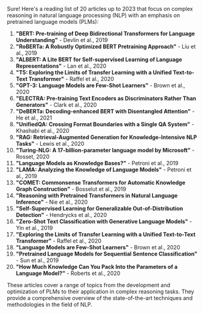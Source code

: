 Sure! Here's a reading list of 20 articles up to 2023 that focus on complex reasoning in natural language processing (NLP) with an emphasis on pretrained language models (PLMs):

1. **"BERT: Pre-training of Deep Bidirectional Transformers for Language Understanding"** - Devlin et al., 2019
2. **"RoBERTa: A Robustly Optimized BERT Pretraining Approach"** - Liu et al., 2019
3. **"ALBERT: A Lite BERT for Self-supervised Learning of Language Representations"** - Lan et al., 2020
4. **"T5: Exploring the Limits of Transfer Learning with a Unified Text-to-Text Transformer"** - Raffel et al., 2020
5. **"GPT-3: Language Models are Few-Shot Learners"** - Brown et al., 2020
6. **"ELECTRA: Pre-training Text Encoders as Discriminators Rather Than Generators"** - Clark et al., 2020
7. **"DeBERTa: Decoding-enhanced BERT with Disentangled Attention"** - He et al., 2021
8. **"UnifiedQA: Crossing Format Boundaries with a Single QA System"** - Khashabi et al., 2020
9. **"RAG: Retrieval-Augmented Generation for Knowledge-Intensive NLP Tasks"** - Lewis et al., 2020
10. **"Turing-NLG: A 17-billion-parameter language model by Microsoft"** - Rosset, 2020
11. **"Language Models as Knowledge Bases?"** - Petroni et al., 2019
12. **"LAMA: Analyzing the Knowledge of Language Models"** - Petroni et al., 2019
13. **"COMET: Commonsense Transformers for Automatic Knowledge Graph Construction"** - Bosselut et al., 2019
14. **"Reasoning with Pretrained Transformers in Natural Language Inference"** - Nie et al., 2020
15. **"Self-Supervised Learning for Generalizable Out-of-Distribution Detection"** - Hendrycks et al., 2020
16. **"Zero-Shot Text Classification with Generative Language Models"** - Yin et al., 2019
17. **"Exploring the Limits of Transfer Learning with a Unified Text-to-Text Transformer"** - Raffel et al., 2020
18. **"Language Models are Few-Shot Learners"** - Brown et al., 2020
19. **"Pretrained Language Models for Sequential Sentence Classification"** - Sun et al., 2019
20. **"How Much Knowledge Can You Pack Into the Parameters of a Language Model?"** - Roberts et al., 2020

These articles cover a range of topics from the development and optimization of PLMs to their application in complex reasoning tasks. They provide a comprehensive overview of the state-of-the-art techniques and methodologies in the field of NLP.